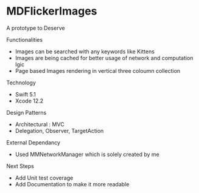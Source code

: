 # MDFlickerImages
A prototype to Deserve

Functionalities
- Images can be searched with any keywords like Kittens
- Images are being cached for better usage of network and computation lgic
- Page based Images rendering in vertical three coloumn collection

Technology 
- Swift 5.1
- Xcode 12.2

Design Patterns
- Architectural : MVC
- Delegation, Observer, TargetAction

External Dependancy
- Used MMNetworkManager which is solely created by me

Next Steps
- Add Unit test coverage
- Add Documentation to make it more readable

